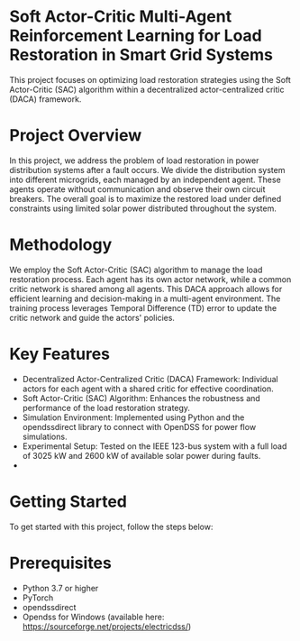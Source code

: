 # Soft Actor-Critic Multi-Agent Reinforcement Learning for Load Restoration in Smart Grid Systems

This project focuses on optimizing load restoration strategies using the Soft Actor-Critic (SAC) algorithm within a decentralized actor-centralized critic (DACA) framework.

# Project Overview
In this project, we address the problem of load restoration in power distribution systems after a fault occurs. We divide the distribution system into different microgrids, each managed by an independent agent. These agents operate without communication and observe their own circuit breakers. The overall goal is to maximize the restored load under defined constraints using limited solar power distributed throughout the system.

# Methodology
We employ the Soft Actor-Critic (SAC) algorithm to manage the load restoration process. Each agent has its own actor network, while a common critic network is shared among all agents. This DACA approach allows for efficient learning and decision-making in a multi-agent environment. The training process leverages Temporal Difference (TD) error to update the critic network and guide the actors' policies.

# Key Features
* Decentralized Actor-Centralized Critic (DACA) Framework: Individual actors for each agent with a shared critic for effective coordination.
* Soft Actor-Critic (SAC) Algorithm: Enhances the robustness and performance of the load restoration strategy.
* Simulation Environment: Implemented using Python and the opendssdirect library to connect with OpenDSS for power flow simulations.
* Experimental Setup: Tested on the IEEE 123-bus system with a full load of 3025 kW and 2600 kW of available solar power during faults.
* 
# Getting Started
To get started with this project, follow the steps below:
# Prerequisites
* Python 3.7 or higher
* PyTorch
* opendssdirect
* Opendss for Windows (available here: https://sourceforge.net/projects/electricdss/)
  
  
